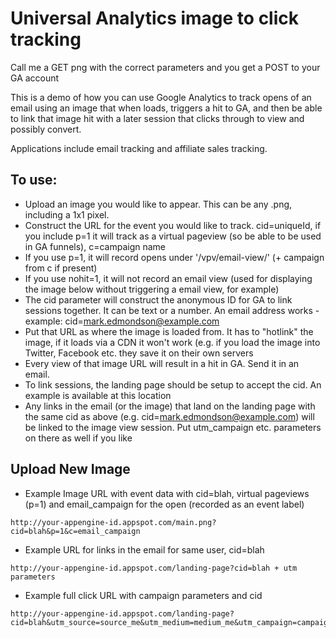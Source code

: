 Universal Analytics image to click tracking
===========================================

Call me a GET png with the correct parameters and you get a POST to your GA account

This is a demo of how you can use Google Analytics to track opens of an email using an image that when loads, triggers a hit to GA, and then be able to link that image hit with a later session that clicks through to view and possibly convert.

Applications include email tracking and affiliate sales tracking.

## To use:

* Upload an image you would like to appear. This can be any .png, including a 1x1 pixel.
* Construct the URL for the event you would like to track. cid=uniqueId, if you include p=1 it will track as a virtual pageview (so be able to be used in GA funnels), c=campaign name
* If you use p=1, it will record opens under '/vpv/email-view/' (+ campaign from c if present)
* If you use nohit=1, it will not record an email view (used for displaying the image below without triggering a email view, for example)
* The cid parameter will construct the anonymous ID for GA to link sessions together. It can be text or a number. An email address works - example: cid=mark.edmondson@example.com
* Put that URL as where the image is loaded from. It has to "hotlink" the image, if it loads via a CDN it won't work (e.g. if you load the image into Twitter, Facebook etc. they save it on their own servers
* Every view of that image URL will result in a hit in GA. Send it in an email.
* To link sessions, the landing page should be setup to accept the cid. An example is available at this location
* Any links in the email (or the image) that land on the landing page with the same cid as above (e.g. cid=mark.edmondson@example.com) will be linked to the image view session. Put utm_campaign etc. parameters on there as well if you like

## Upload New Image

- Example Image URL with event data with cid=blah, virtual pageviews (p=1) and email_campaign for the open (recorded as an event label)

```
http://your-appengine-id.appspot.com/main.png?cid=blah&p=1&c=email_campaign
```

- Example URL for links in the email for same user, cid=blah

```
http://your-appengine-id.appspot.com/landing-page?cid=blah + utm parameters
```

- Example full click URL with campaign parameters and cid

```
http://your-appengine-id.appspot.com/landing-page?cid=blah&utm_source=source_me&utm_medium=medium_me&utm_campaign=campaign_me
```

